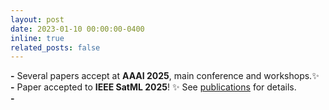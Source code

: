 ```yaml
---
layout: post
date: 2023-01-10 00:00:00-0400
inline: true
related_posts: false
---
```

**\-** Several papers accept at **AAAI 2025**, main conference and workshops.:sparkles: 
<br> **\-**
Paper accepted to **IEEE SatML 2025**! :sparkles: See [publications](publications/) for details.
<br> **\-**
